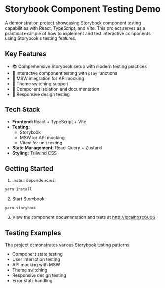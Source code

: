 # Storybook Component Testing Demo

A demonstration project showcasing Storybook component testing capabilities with React, TypeScript, and Vite. This project serves as a practical example of how to implement and test interactive components using Storybook's testing features.

## Key Features

- 📚 Comprehensive Storybook setup with modern testing practices
- 🧪 Interactive component testing with `play` functions
- 🔄 MSW integration for API mocking
- 🎨 Theme switching support
- 🧩 Component isolation and documentation
- 📱 Responsive design testing

## Tech Stack

- **Frontend:** React + TypeScript + Vite
- **Testing:**
  - Storybook
  - MSW for API mocking
  - Vitest for unit testing
- **State Management:** React Query + Zustand
- **Styling:** Tailwind CSS

## Getting Started

1. Install dependencies:

```bash
yarn install
```

2. Start Storybook:

```bash
yarn storybook
```

3. View the component documentation and tests at [http://localhost:6006](http://localhost:6006)

## Testing Examples

The project demonstrates various Storybook testing patterns:

- Component state testing
- User interaction testing
- API mocking with MSW
- Theme switching
- Responsive design testing
- Error state handling
